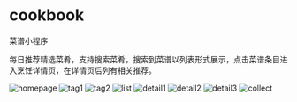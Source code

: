 # cookbook
菜谱小程序

每日推荐精选菜肴，支持搜索菜肴，搜索到菜谱以列表形式展示，点击菜谱条目进入烹饪详情页，在详情页后列有相关推荐。

![homepage](./readme_img/homepage.png)
![tag1](./readme_img/tag1.png)
![tag2](./readme_img/tag2.png)
![list](./readme_img/list.png)
![detail1](./readme_img/detail1.png)
![detail2](./readme_img/detail2.png)
![detail3](./readme_img/detail3.png)
![collect](./readme_img/collect.png)
